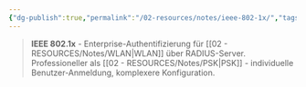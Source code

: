 ```yaml
---
{"dg-publish":true,"permalink":"/02-resources/notes/ieee-802-1x/","tags":["elektrotechnik/wlan/sicherheit","informatik/netzwerk/wifi","sicherheit/it-sicherheit"],"noteIcon":"","updated":"2025-09-27T01:32:44.000+02:00"}
---
```


>**IEEE 802.1x** - Enterprise-Authentifizierung für [[02 - RESOURCES/Notes/WLAN\|WLAN]] über RADIUS-Server.
Professioneller als [[02 - RESOURCES/Notes/PSK\|PSK]] - individuelle Benutzer-Anmeldung, komplexere Konfiguration.
